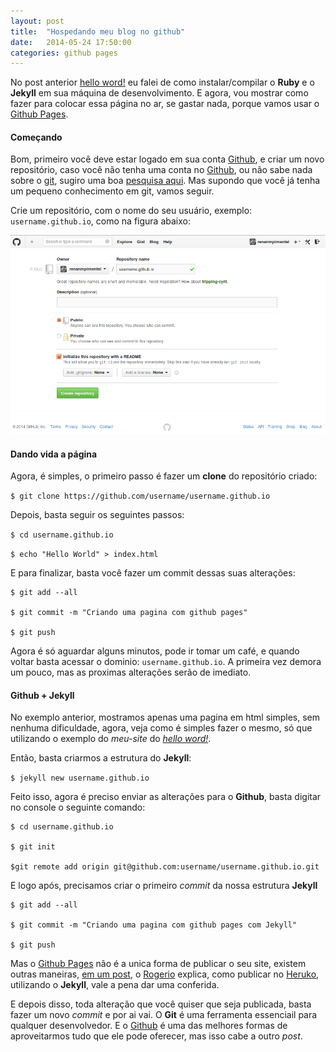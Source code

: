 ```yaml
---
layout: post
title:  "Hospedando meu blog no github"
date:   2014-05-24 17:50:00
categories: github pages
---
```



No post anterior [hello word!] eu falei de como instalar/compilar o **Ruby** e o **Jekyll** em sua máquina de desenvolvimento. E agora, vou mostrar como fazer para colocar essa página no ar, se gastar nada, porque vamos usar o [Github Pages].

#### Começando

Bom, primeiro você deve estar logado em sua conta [Github], e criar um novo repositório, caso você não tenha uma conta no [Github], ou não sabe nada sobre o [git], sugiro uma boa [pesquisa aqui]. Mas supondo que você já tenha um pequeno conhecimento em git, vamos seguir.

Crie um repositório, com o nome do seu usuário, exemplo: ``username.github.io``, como na figura abaixo:

![alt text](/assets/images/github-pages-01.png "Criando novo repositório")


#### Dando vida a página

Agora, é simples, o primeiro passo é fazer um **clone** do repositório criado:

```$ git clone https://github.com/username/username.github.io ```

Depois, basta seguir os seguintes passos:

```$ cd username.github.io``` 

```$ echo "Hello World" > index.html``` 

E para finalizar, basta você fazer um commit dessas suas alterações:

```
$ git add --all

$ git commit -m "Criando uma pagina com github pages"

$ git push
```

Agora é só aguardar alguns minutos, pode ir tomar um café, e quando voltar basta acessar o dominio: ``username.github.io``. A primeira vez demora um pouco, mas as proximas alterações serão de imediato.

#### Github + Jekyll

No exemplo anterior, mostramos apenas uma pagina em html simples, sem nenhuma dificuldade, agora, veja como é simples fazer o mesmo, só que utilizando o exemplo do _meu-site_ do _[hello word!]_.

Então, basta criarmos a estrutura do **Jekyll**:

```$ jekyll new username.github.io ```

Feito isso, agora é preciso enviar as alterações para o **Github**, basta digitar no console o seguinte comando:

```
$ cd username.github.io

$ git init

$git remote add origin git@github.com:username/username.github.io.git
```

E logo após, precisamos criar o primeiro _commit_ da nossa estrutura **Jekyll**

```
$ git add --all

$ git commit -m "Criando uma pagina com github pages com Jekyll"

$ git push
```

Mas o [Github Pages] não é a unica forma de publicar o seu site, existem outras maneiras, [em um post], o [Rogerio] explica, como publicar no [Heruko], utilizando o **Jekyll**, vale a pena dar uma conferida.

E depois disso, toda alteração que você quiser que seja publicada, basta fazer um novo _commit_ e por ai vai. O **Git** é uma ferramenta essenciail para qualquer desenvolvedor. E o [Github] é uma das melhores formas de aproveitarmos tudo que ele pode oferecer, mas isso cabe a outro _post_.

[hello word!]: http://renanmpimentel.github.io/others/2014/05/24/hello-word.html
[Github Pages]: https://pages.github.com/
[Github]: https://www.github.com/
[git]:http://git-scm.com/
[pesquisa aqui]: https://www.google.com.br/search?client=ubuntu&hs=TzL&channel=fs&q=about+git+and+github&oq=about+git+and+github
[Rogerio]: http://rogerio.me
[em um post]: http://rogerio.me/paginas-estaticas-com-jekyll-no-heroku
[Heruko]: https://www.heroku.com/
